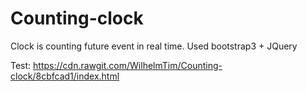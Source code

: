 # Counting-clock
Clock is counting future event in real time. Used bootstrap3 + JQuery

Test: https://cdn.rawgit.com/WilhelmTim/Counting-clock/8cbfcad1/index.html
